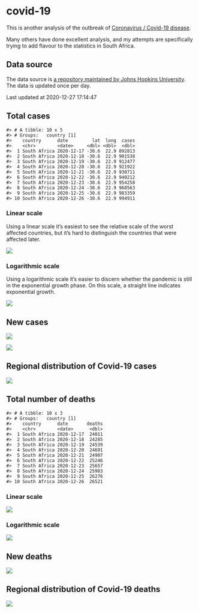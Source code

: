 
<!-- README.md is generated from README.Rmd. Please edit that file -->

# covid-19

<!-- badges: start -->

<!-- badges: end -->

This is another analysis of the outbreak of [Coronavirus / Covid-19
disease](https://en.wikipedia.org/wiki/Coronavirus_disease_2019).

Many others have done excellent analysis, and my attempts are
specifically trying to add flavour to the statistics in South Africa.

## Data source

The data source is [a repository maintained by Johns Hopkins
University](https://github.com/CSSEGISandData/COVID-19). The data is
updated once per day.

Last updated at 2020-12-27 17:14:47

## Total cases

    #> # A tibble: 10 x 5
    #> # Groups:   country [1]
    #>    country      date         lat  long  cases
    #>    <chr>        <date>     <dbl> <dbl>  <dbl>
    #>  1 South Africa 2020-12-17 -30.6  22.9 892813
    #>  2 South Africa 2020-12-18 -30.6  22.9 901538
    #>  3 South Africa 2020-12-19 -30.6  22.9 912477
    #>  4 South Africa 2020-12-20 -30.6  22.9 921922
    #>  5 South Africa 2020-12-21 -30.6  22.9 930711
    #>  6 South Africa 2020-12-22 -30.6  22.9 940212
    #>  7 South Africa 2020-12-23 -30.6  22.9 954258
    #>  8 South Africa 2020-12-24 -30.6  22.9 968563
    #>  9 South Africa 2020-12-25 -30.6  22.9 983359
    #> 10 South Africa 2020-12-26 -30.6  22.9 994911

### Linear scale

Using a linear scale it’s easiest to see the relative scale of the worst
affected countries, but it’s hard to distinguish the countries that were
affected later.

![](README_files/figure-gfm/unnamed-chunk-3-1.png)<!-- -->

### Logarithmic scale

Using a logarithmic scale it’s easier to discern whether the pandemic is
still in the exponential growth phase. On this scale, a straight line
indicates exponential growth.

![](README_files/figure-gfm/unnamed-chunk-4-1.png)<!-- -->

## New cases

![](README_files/figure-gfm/new-cases-1.png)<!-- -->

![](README_files/figure-gfm/new-cases-plot-1.png)<!-- -->

## Regional distribution of Covid-19 cases

![](README_files/figure-gfm/unnamed-chunk-5-1.png)<!-- -->

## Total number of deaths

    #> # A tibble: 10 x 3
    #> # Groups:   country [1]
    #>    country      date       deaths
    #>    <chr>        <date>      <dbl>
    #>  1 South Africa 2020-12-17  24011
    #>  2 South Africa 2020-12-18  24285
    #>  3 South Africa 2020-12-19  24539
    #>  4 South Africa 2020-12-20  24691
    #>  5 South Africa 2020-12-21  24907
    #>  6 South Africa 2020-12-22  25246
    #>  7 South Africa 2020-12-23  25657
    #>  8 South Africa 2020-12-24  25983
    #>  9 South Africa 2020-12-25  26276
    #> 10 South Africa 2020-12-26  26521

### Linear scale

![](README_files/figure-gfm/unnamed-chunk-10-1.png)<!-- -->

### Logarithmic scale

![](README_files/figure-gfm/unnamed-chunk-11-1.png)<!-- -->

## New deaths

![](README_files/figure-gfm/unnamed-chunk-12-1.png)<!-- -->

## Regional distribution of Covid-19 deaths

![](README_files/figure-gfm/unnamed-chunk-13-1.png)<!-- -->
